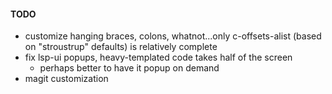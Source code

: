 #### TODO

* customize hanging braces, colons, whatnot...only c-offsets-alist (based on "stroustrup" defaults) is relatively complete
* fix lsp-ui popups, heavy-templated code takes half of the screen
  * perhaps better to have it popup on demand
* magit customization
